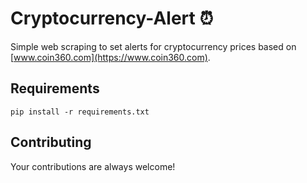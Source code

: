 # Cryptocurrency-Alert :alarm_clock:
Simple web scraping to set alerts for cryptocurrency prices based on [www.coin360.com](https://www.coin360.com).

## Requirements
```
pip install -r requirements.txt
```

## Contributing
Your contributions are always welcome!
